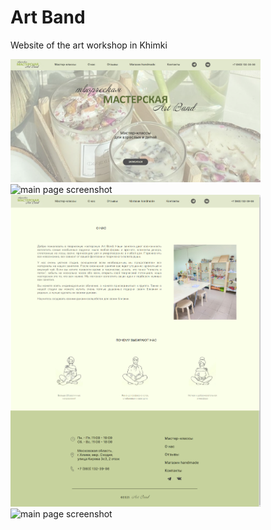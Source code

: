 <h1>Art Band</h1>
<p>Website of the art workshop in Khimki</p>

<p align="left">
<img src="./design/assets/images/screenshots/mainScreen.png" width="400px" alt="main page screenshot">
<img src="./design/assets/images/screenshots/masterСlassPhotography.png" width="400px" alt="main page screenshot">
<img src="./design/assets/images/screenshots/aboutUs.png" width="400px" alt="main page screenshot">
<img src="./design/assets/images/screenshots/handmadeShop.png" width="400px" alt="main page screenshot">
</p>
